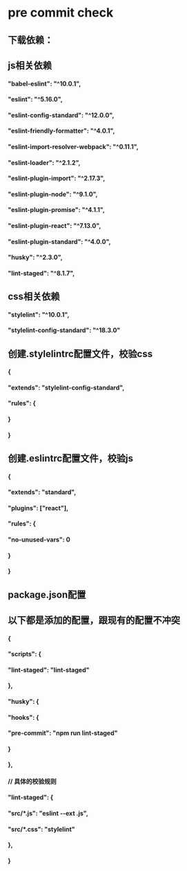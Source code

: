 # pre commit check
## 下载依赖：
## js相关依赖
#### "babel-eslint": "^10.0.1",
#### "eslint": "^5.16.0",
#### "eslint-config-standard": "^12.0.0",
#### "eslint-friendly-formatter": "^4.0.1",
#### "eslint-import-resolver-webpack": "^0.11.1",
#### "eslint-loader": "^2.1.2",
#### "eslint-plugin-import": "^2.17.3",
#### "eslint-plugin-node": "^9.1.0",
#### "eslint-plugin-promise": "^4.1.1",
#### "eslint-plugin-react": "^7.13.0",
#### "eslint-plugin-standard": "^4.0.0",
#### "husky": "^2.3.0",
#### "lint-staged": "^8.1.7",

## css相关依赖
#### "stylelint": "^10.0.1",
#### "stylelint-config-standard": "^18.3.0"

## 创建.stylelintrc配置文件，校验css
#### {
####   "extends": "stylelint-config-standard",
 ####  "rules": {
 ####  }
#### }

## 创建.eslintrc配置文件，校验js
#### {
 ####  "extends": "standard",
 ####  "plugins": ["react"],
 ####  "rules": {
  ####   "no-unused-vars": 0
  #### }
#### }

## package.json配置
## 以下都是添加的配置，跟现有的配置不冲突
#### {
####   "scripts": {
####     "lint-staged": "lint-staged"
####   },
####   "husky": {
####     "hooks": {
####       "pre-commit": "npm run lint-staged"
####     }
####   },
####   // 具体的校验规则
####   "lint-staged": {
####     "src/*.js": "eslint --ext .js",
####     "src/*.css": "stylelint"
####   },
#### }
